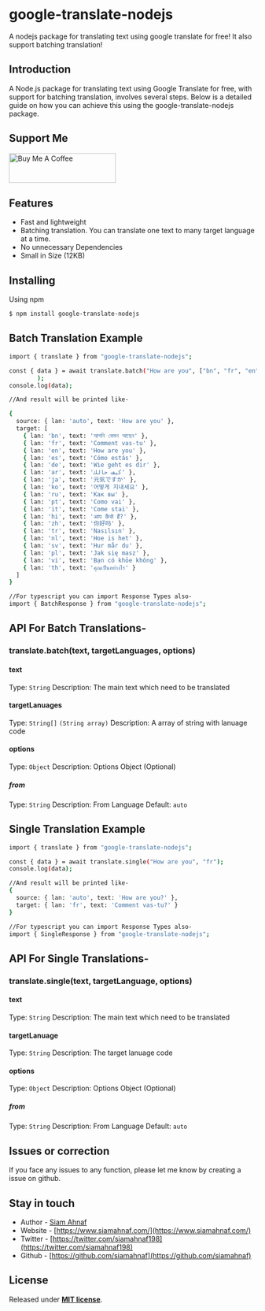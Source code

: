 # google-translate-nodejs
A nodejs package for translating text using google translate for free! It also support batching translation!

## Introduction

A Node.js package for translating text using Google Translate for free, with support for batching translation, involves several steps. Below is a detailed guide on how you can achieve this using the google-translate-nodejs package.

## Support Me

<a href="https://www.buymeacoffee.com/siamahnaf" target="_blank"><img src="https://cdn.buymeacoffee.com/buttons/v2/default-yellow.png" alt="Buy Me A Coffee" style="height: 60px !important;width: 217px !important;" ></a>

## Features

- Fast and lightweight
- Batching translation. You can translate one text to many target language at a time.
- No unnecessary Dependencies
- Small in Size (12KB)

## Installing

Using npm

```bash
$ npm install google-translate-nodejs
```

## Batch Translation Example

```bash
import { translate } from "google-translate-nodejs";

const { data } = await translate.batch("How are you", ["bn", "fr", "en", "es", "de", "ar", "ja", "ko", "ru", "pt", "it", "hi", "zh", "tr", "nl", "sv", "pl", "vi", "th"]
        );
console.log(data);

//And result will be printed like-

{
  source: { lan: 'auto', text: 'How are you' },
  target: [
    { lan: 'bn', text: 'আপনি কেমন আছেন' },
    { lan: 'fr', text: 'Comment vas-tu' },
    { lan: 'en', text: 'How are you' },
    { lan: 'es', text: 'Cómo estás' },
    { lan: 'de', text: 'Wie geht es dir' },
    { lan: 'ar', text: 'كيف حالك' },
    { lan: 'ja', text: '元気ですか' },
    { lan: 'ko', text: '어떻게 지내세요' },
    { lan: 'ru', text: 'Как вы' },
    { lan: 'pt', text: 'Como vai' },
    { lan: 'it', text: 'Come stai' },
    { lan: 'hi', text: 'आप कैसे हैं?' },
    { lan: 'zh', text: '你好吗' },
    { lan: 'tr', text: 'Nasılsın' },
    { lan: 'nl', text: 'Hoe is het' },
    { lan: 'sv', text: 'Hur mår du' },
    { lan: 'pl', text: 'Jak się masz' },
    { lan: 'vi', text: 'Bạn có khỏe không' },
    { lan: 'th', text: 'คุณเป็นอย่างไร' }
  ]
}

//For typescript you can import Response Types also-
import { BatchResponse } from "google-translate-nodejs";
```

## API For Batch Translations-

### translate.batch(text, targetLanguages, options)

#### text
Type: `String`
Description: The main text which need to be translated

#### targetLanuages
Type: `String[]` `(String array)`
Description: A array of string with lanuage code

#### options
Type: `Object`
Description: Options Object (Optional)

##### from
Type: `String`
Description: From Language
Default: `auto`


## Single Translation Example

```bash
import { translate } from "google-translate-nodejs";

const { data } = await translate.single("How are you", "fr");
console.log(data);

//And result will be printed like-
{
  source: { lan: 'auto', text: 'How are you?' },
  target: { lan: 'fr', text: 'Comment vas-tu?' }
}

//For typescript you can import Response Types also-
import { SingleResponse } from "google-translate-nodejs";
```

## API For Single Translations-

### translate.single(text, targetLanguage, options)

#### text
Type: `String`
Description: The main text which need to be translated

#### targetLanuage
Type: `String`
Description: The target lanuage code

#### options
Type: `Object`
Description: Options Object (Optional)

##### from
Type: `String`
Description: From Language
Default: `auto`

## Issues or correction
If you face any issues to any function, please let me know by creating a issue on github.

## Stay in touch

- Author - [Siam Ahnaf](https://www.siamahnaf.com/)
- Website - [https://www.siamahnaf.com/](https://www.siamahnaf.com/)
- Twitter - [https://twitter.com/siamahnaf198](https://twitter.com/siamahnaf198)
- Github - [https://github.com/siamahnaf](https://github.com/siamahnaf)

## License

Released under [__MIT license__](https://opensource.org/licenses/MIT).